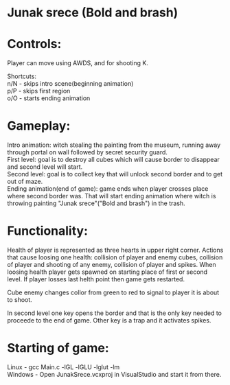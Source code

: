 # Junak srece (Bold and brash)

# Controls: 
Player can move using AWDS, and for shooting K.

Shortcuts:    
n/N - skips intro scene(beginning animation)   
p/P - skips first region    
o/O - starts ending animation   

# Gameplay:         
Intro animation: witch stealing the painting from the museum, running away through portal on wall followed by secret security guard.  
First level: goal is to destroy all cubes which will cause border to disappear and second level will start.  
Second level: goal is to collect key that will unlock second border and to get out of maze.      
Ending animation(end of game): game ends when player crosses place where second border was. That will start ending animation where witch is throwing painting "Junak srece"("Bold and brash") in the trash. 

# Functionality:    
Health of player is represented as three hearts in upper right corner. 
Actions that cause loosing one health: collision of player and enemy cubes, collision of player and shooting of any enemy, collision of player and spikes. 
When loosing health player gets spawned on starting place of first or second level. If player losses last helth point then game gets restarted.

Cube enemy changes collor from green to red to signal to player it is about to shoot. 

In second level one key opens the border and that is the only key needed to proceede to the end of game. Other key is a trap and it activates spikes. 
# Starting of game:    
Linux - gcc Main.c -lGL -lGLU -lglut -lm    
Windows - Open JunakSrece.vcxproj in VisualStudio and start it from there.

